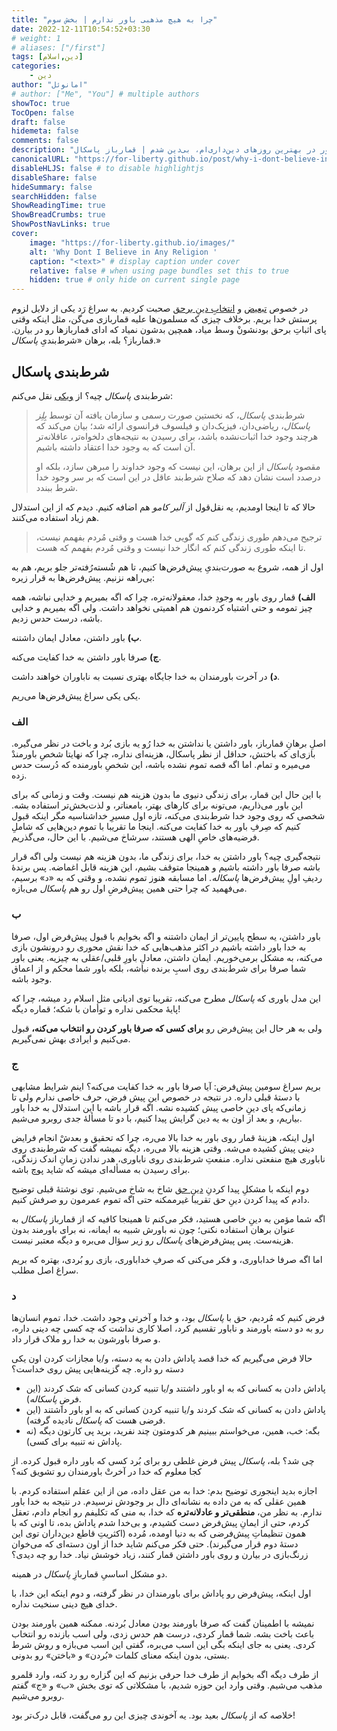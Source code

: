 ```yaml
---
title: "چرا به هیچ مذهبی باور ندارم | بخش سوم"
date: 2022-12-11T10:54:52+03:30
# weight: 1
# aliases: ["/first"]
tags: [دین,اسلام]
categories:
    - دین
author: "امانوئل"
# author: ["Me", "You"] # multiple authors
showToc: true
TocOpen: false
draft: false
hidemeta: false
comments: false
description: "چطور در بهترین روزهای دین‌داری‌ام، بی‌دین شدم | قمارباز پاسکال."
canonicalURL: "https://for-liberty.github.io/post/why-i-dont-believe-in-any-religion-3"
disableHLJS: false # to disable highlightjs
disableShare: false
hideSummary: false
searchHidden: false
ShowReadingTime: true
ShowBreadCrumbs: true
ShowPostNavLinks: true
cover:
    image: "https://for-liberty.github.io/images/" 
    alt: 'Why Dont I Believe in Any Religion '
    caption: "<text>" # display caption under cover
    relative: false # when using page bundles set this to true
    hidden: true # only hide on current single page
---
```


در خصوص
[تبعیض](/post/why-i-dont-believe-in-any-religion-1)
 و 
[انتخابِ دینِ برحق](/post/why-i-dont-believe-in-any-religion-2) 
صحبت کردیم. به سراغ رَد یکی از دلایل لزوم پرستش خدا بریم. برخلاف چیزی که مسلمون‌ها علیه قماربازی می‌گن، مثل اینکه وقتی پای اثباتِ برحق بودنشونْ وسط میاد، همچین بدشون نمیاد که ادای قماربازها رو در بیارن. قمارباز؟ بله، برهان «شرط‌بندیِ *پاسکال*.»

## شرط‌بندی پاسکال
شرط‌بندی *پاسکال* چیه؟ از 
[ویکی](https://fa.wikipedia.org/wiki/%D8%B4%D8%B1%D8%B7%E2%80%8C%D8%A8%D9%86%D8%AF%DB%8C_%D9%BE%D8%A7%D8%B3%DA%A9%D8%A7%D9%84)
نقل می‌کنم:

> شرط‌بندی *پاسکال*، که نخستین صورت رسمی و سازمان یافته آن توسط *بِلِز پاسکال*، ریاضی‌دان، فیزیک‌دان و فیلسوف فرانسوی ارائه شد؛ بیان می‌کند که هرچند وجود خدا اثبات‌نشده باشد، برای رسیدن به نتیجه‌های دلخواه‌تر، عاقلانه‌تر آن است که به وجود خدا اعتقاد داشته باشیم.
> 
> مقصود *پاسکال* از این برهان، این نیست که وجود خداوند را مبرهن سازد، بلکه او درصدد است نشان دهد که صلاح شرط‌بند عاقل در این است که بر سر وجود خدا شرط ببندد.

حالا که تا اینجا اومدیم، یه نقل‌قول از *آلبر کامو* هم اضافه کنیم. دیدم که از این استدلال هم زیاد استفاده می‌کنند.

> ترجیح می‌دهم طوری زندگی کنم که گویی خدا هست و وقتی مُردم بفهمم نیست، تا اینکه طوری زندگی کنم که انگار خدا نیست و وقتی مُردم بفهمم که هست.

اول از همه، شروع به صورت‌بندیِ پیش‌فرض‌ها کنیم، تا هم شُسته‌رُفته‌تر جلو بریم، هم به بی‌راهه نزنیم. پیش‌فرض‌ها به قرار زیره: 

**الف)** قمار روی  باور به وجودِ خدا، معقولانه‌تره، چرا که اگه بمیریم و خدایی نباشه، همه چیز تمومه و حتی اشتباه کردنمون هم اهمیتی نخواهد داشت. ولی اگه بمیریم و خدایی باشه، درست حدس زدیم.

**ب)** باور داشتن، معادل ایمان داشتنه.

**ج)** صرفا باور داشتن به خدا کفایت می‌کنه.

**د)** در آخرت باورمندان به خدا جایگاه بهتری نسبت به ناباوران خواهند داشت. 

یکی یکی سراغ پیش‌فرض‌ها می‌ریم.

### الف

اصلِ برهانِ قمارباز، باور داشتن یا نداشتن به خدا رُو یه بازی بُرد و باخت در نظر می‌گیره. بازی‌ای که باختش، حداقل از نظر پاسکال، هزینه‌ای نداره، چرا که نهایتا شخصِ باورمندْ می‌میره و تمام. اما اگه قصه تموم نشده باشه، این شخصِ باورمنده که دُرست حدس زده.

با این حال این قمار، برای زندگی دنیوی ما بدون هزینه هم نیست. وقت و زمانی که برای این باور می‌ذاریم، می‌تونه برای کارهای بهتر، بامعناتر، و لذت‌بخش‌تر استفاده بشه. شخصی که روی وجود خدا شرط‌بندی می‌کنه، تازه اول مسیرِ خداشناسیه مگر اینکه قبول کنیم که صِرفِ باور به خدا کفایت می‌کنه. اینجا ما تقریبا با تموم دین‌هایی که شاملِ فرضیه‌های خاصِ الهی هستند، سرشاخ می‌شیم. با این حال، می‌گذریم.

نتیجه‌گیری چیه؟ باور داشتن به خدا، برای زندگی ما، بدون هزینه هم نیست ولی اگه قرار باشه صرفا باور داشته باشیم و همینجا متوقف بشیم، این هزینه قابل اغماضه. پس برندهٔ ردیفِ اولِ پیش‌فرض‌ها *پاسکاله.* اما مسابقه هنوز تموم نشده، و وقتی که به «د» برسیم، می‌فهمید که چرا حتی همین پیش‌فرضِ اول رو هم *پاسکال* می‌بازه.

### ب
باور داشتن، یه سطح پایین‌تر از ایمان داشتنه و اگه بخوایم با قبول پیش‌فرض اول، صرفا به خدا باور داشته باشیم در اکثر مذهب‌هایی که خدا نقش محوری رو درونشون بازی می‌کنه، به مشکل برمی‌خوریم. ایمان داشتن، معادلِ باورِ قلبی/عقلی به چیزیه. یعنی باور شما صرفا برای شرط‌بندی روی اسبِ برنده نباشه، بلکه باور شما محکم و از اعماق وجود باشه. 

این مدل باوری که *پاسکال* مطرح می‌کنه، تقریبا توی ادیانی مثل اسلام رد میشه، چرا که پایهٔ محکمی نداره و توأمان با شکه؛ قماره دیگه!

ولی به هر حال این پیش‌فرض رو **برای کسی که صرفا باور کردن رو انتخاب می‌کنه،** قبول می‌کنیم و ایرادی بهش نمی‌گیریم.

### ج
بریم سراغ سومین پیش‌فرض: آیا صرفا باور به خدا کفایت می‌کنه؟ اینم شرایط مشابهی با دستهٔ قبلی داره. در نتیجه در خصوص این پیش فرض، حرف خاصی ندارم ولی تا زمانی‌که پای دینِ خاصی پیش کشیده نشه. اگه قرار باشه با این استدلال به خدا باور بیاریم، و بعد از اون به یه دین گرایش پیدا کنیم، با دو تا مسألهٔ جدی روبرو می‌شیم.

اول اینکه، هزینهٔ قمار روی باور به خدا بالا می‌ره، چرا که تحقیق و بعدشْ انجام فرایض دینی پیش کشیده می‌شه. وقتی هزینه بالا می‌ره، دیگه نمیشه گفت که شرط‌بندی روی ناباوری هیچ منفعتی نداره. منفعتِ شرط‌بندی روی ناباوری، هدر ندادن زمانِ اندک زندگی، برای رسیدن به مسأله‌ای میشه که شاید پوچ باشه.

دوم اینکه با مشکلِ پیدا کردنِ [دینِ حق](/post/why-i-dont-believe-in-any-religion-2)  شاخ به شاخ می‌شیم. توی نوشتهٔ قبلی توضیح دادم که پیدا کردن دینِ حق تقریبا غیرممکنه حتی اگه تموم عمرمون رو صرفش کنیم.

اگه شما مؤمن به دینِ خاصی هستید، فکر می‌کنم تا همینجا کافیه که از قمارباز *پاسکال* به عنوان برهان استفاده نکنی؛ چون نه باورش شبیه به ایمانه، نه برای باورمند بدون هزینه‌ست. پس پیش‌فرض‌های *پاسکال* رو زیر سؤال می‌بره و دیگه معتبر نیست.

اما اگه صرفا خداباوری، و فکر می‌کنی که صرفِ خداباوری، بازی رو بُردی، بهتره که بریم سراغ اصل مطلب.


### د

فرض کنیم که مُردیم، حق با *پاسکال* بود، و خدا و آخرتی وجود داشت. خدا، تموم انسان‌ها رو به دو دسته باورمند و ناباور تقسیم کرد، اصلا کاری نداشت که چه کسی چه دینی داره، و صرفا باورشون به خدا رو ملاک قرار داد.

حالا فرض می‌گیریم که خدا قصد پاداش دادن به یه دسته، و/یا مجازات کردن اون یکی دسته رو داره. چه گزینه‌هایی پیش روی خداست؟

- پاداش دادن به کسانی که به او باور داشتند و/یا تنبیه کردن کسانی که شک کردند (این فرضِ *پاسکاله*).
- پاداش دادن به کسانی که شک کردند و/یا تنبیه کردن کسانی که به او باور داشتند (این فرضی هست که *پاسکال* نادیده گرفته).
- بگه: خب، همین، می‌خواستم ببینیم هر کدومتون چند نفرید، برید پی کارتون دیگه (نه پاداش نه تنبیه برای کسی).

چی شد؟ بله، *پاسکال* پیش فرض غلطی رو برای بُرد کسی که باور داره قبول کرده. از کجا معلوم که خدا در آخرتْ باورمندان رو تشویق کنه؟ 

اجازه بدید اینجوری توضیح بدم: خدا به من عقل داده، من از این عقلم استفاده کردم. با همین عقلی که به من داده به نشانه‌ای دال بر وجودش نرسیدم. در نتیجه به خدا باور ندارم. به نظر من، **منطقی‌تر و عادلانه‌تره** که خدا، به منی که تکلیفم رو انجام دادم، تعقل کردم، حتی از ایمانِ پیش‌فرض دست کشیدم، و بی‌خدا شدم پاداش بده، تا اونی که با همون تنظیماتِ پیش‌فرضی که به دنیا اومده، مُرده (اکثریتِ قاطع دین‌داران توی این دستهٔ دوم قرار می‌گیرند). حتی فکر می‌کنم شاید خدا از اون دسته‌ای که می‌خوان زرنگ‌بازی در بیارن و روی باور داشتن قمار کنند، زیاد خوشش نیاد. خدا رو چه دیدی؟

دو مشکل اساسیِ قماربازِ *پاسکال* در همینه.

اول اینکه، پیش‌فرض رو پاداش برای باورمندان در نظر گرفته، و دوم اینکه این خدا، با خدای هیچ دینی سنخیت نداره.

نمیشه با اطمینان گفت که صرفا باورمند بودن معادل بُردنه. ممکنه همین باورمند بودن باعث باخت بشه. شما قمار کردی، درست هم حدس زدی، ولی اسب بازنده رو انتخاب کردی. یعنی به جای اینکه بگی این اسب می‌بره، گفتی این اسب می‌بازه و روش شرط بستی، بدون اینکه معنای کلمات «بُردن» و «باختن» رو بدونی.

از طرف دیگه اگه بخوایم از طرف خدا حرفی بزنیم که این گزاره رو رد کنه، وارد قلمرو مذهب می‌شیم. وقتی وارد این حوزه شدیم، با مشکلاتی که توی بخش «ب» و «ج» گفتم روبرو می‌شیم.

خلاصه که از *پاسکال* بعید بود. یه آخوندی چیزی این رو می‌گفت، قابل درک‌تر بود!



